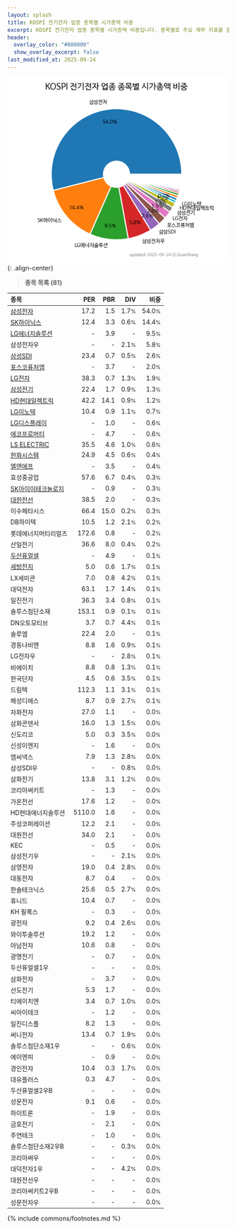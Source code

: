 ```yaml
---
layout: splash
title: KOSPI 전기전자 업종 종목별 시가총액 비중
excerpt: KOSPI 전기전자 업종 종목별 시가총액 비중입니다. 종목별로 주요 재무 지표를 함께 표시합니다.
header:
  overlay_color: "#800000"
  show_overlay_excerpt: false
last_modified_at: 2025-09-24
---
```



![KOSPI 전기전자 업종 종목별 시가총액 비중](/stats/sector/images/kospi_업종_전기전자_종목.png){: .align-center}


> **종목 목록 (81)**<a id="list"></a>

| **종목** | **PER** | **PBR** | **DIV** | **비중** |
| :------- | ------: | ------: | ------: | -------: |
| [삼성전자](/005930/) | 17.2 | 1.5 | 1.7<small>%</small> | 54.0<small>%</small> |
| [SK하이닉스](/000660/) | 12.4 | 3.3 | 0.6<small>%</small> | 14.4<small>%</small> |
| [LG에너지솔루션](/373220/) | - | 3.9 | - | 9.5<small>%</small> |
| 삼성전자우 | - | - | 2.1<small>%</small> | 5.8<small>%</small> |
| [삼성SDI](/006400/) | 23.4 | 0.7 | 0.5<small>%</small> | 2.6<small>%</small> |
| [포스코퓨처엠](/003670/) | - | 3.7 | - | 2.0<small>%</small> |
| [LG전자](/066570/) | 38.3 | 0.7 | 1.3<small>%</small> | 1.9<small>%</small> |
| [삼성전기](/009150/) | 22.4 | 1.7 | 0.9<small>%</small> | 1.3<small>%</small> |
| [HD현대일렉트릭](/267260/) | 42.2 | 14.1 | 0.9<small>%</small> | 1.2<small>%</small> |
| [LG이노텍](/011070/) | 10.4 | 0.9 | 1.1<small>%</small> | 0.7<small>%</small> |
| [LG디스플레이](/034220/) | - | 1.0 | - | 0.6<small>%</small> |
| [에코프로머티](/450080/) | - | 4.7 | - | 0.6<small>%</small> |
| [LS ELECTRIC](/010120/) | 35.5 | 4.6 | 1.0<small>%</small> | 0.6<small>%</small> |
| [한화시스템](/272210/) | 24.9 | 4.5 | 0.6<small>%</small> | 0.4<small>%</small> |
| [엘앤에프](/066970/) | - | 3.5 | - | 0.4<small>%</small> |
| 효성중공업 | 57.6 | 6.7 | 0.4<small>%</small> | 0.3<small>%</small> |
| [SK아이이테크놀로지](/361610/) | - | 0.9 | - | 0.3<small>%</small> |
| [대한전선](/001440/) | 38.5 | 2.0 | - | 0.3<small>%</small> |
| 이수페타시스 | 66.4 | 15.0 | 0.2<small>%</small> | 0.3<small>%</small> |
| DB하이텍 | 10.5 | 1.2 | 2.1<small>%</small> | 0.2<small>%</small> |
| 롯데에너지머티리얼즈 | 172.6 | 0.8 | - | 0.2<small>%</small> |
| 산일전기 | 36.6 | 8.0 | 0.4<small>%</small> | 0.2<small>%</small> |
| [두산퓨얼셀](/336260/) | - | 4.9 | - | 0.1<small>%</small> |
| [세방전지](/004490/) | 5.0 | 0.6 | 1.7<small>%</small> | 0.1<small>%</small> |
| LX세미콘 | 7.0 | 0.8 | 4.2<small>%</small> | 0.1<small>%</small> |
| 대덕전자 | 63.1 | 1.7 | 1.4<small>%</small> | 0.1<small>%</small> |
| 일진전기 | 36.3 | 3.4 | 0.8<small>%</small> | 0.1<small>%</small> |
| 솔루스첨단소재 | 153.1 | 0.9 | 0.1<small>%</small> | 0.1<small>%</small> |
| DN오토모티브 | 3.7 | 0.7 | 4.4<small>%</small> | 0.1<small>%</small> |
| 솔루엠 | 22.4 | 2.0 | - | 0.1<small>%</small> |
| 경동나비엔 | 8.8 | 1.6 | 0.9<small>%</small> | 0.1<small>%</small> |
| LG전자우 | - | - | 2.8<small>%</small> | 0.1<small>%</small> |
| 비에이치 | 8.8 | 0.8 | 1.3<small>%</small> | 0.1<small>%</small> |
| 한국단자 | 4.5 | 0.6 | 3.5<small>%</small> | 0.1<small>%</small> |
| 드림텍 | 112.3 | 1.1 | 3.1<small>%</small> | 0.1<small>%</small> |
| 해성디에스 | 8.7 | 0.9 | 2.7<small>%</small> | 0.1<small>%</small> |
| 자화전자 | 27.0 | 1.1 | - | 0.0<small>%</small> |
| 삼화콘덴서 | 16.0 | 1.3 | 1.5<small>%</small> | 0.0<small>%</small> |
| 신도리코 | 5.0 | 0.3 | 3.5<small>%</small> | 0.0<small>%</small> |
| 신성이엔지 | - | 1.6 | - | 0.0<small>%</small> |
| 엠씨넥스 | 7.9 | 1.3 | 2.8<small>%</small> | 0.0<small>%</small> |
| 삼성SDI우 | - | - | 0.8<small>%</small> | 0.0<small>%</small> |
| 삼화전기 | 13.8 | 3.1 | 1.2<small>%</small> | 0.0<small>%</small> |
| 코리아써키트 | - | 1.3 | - | 0.0<small>%</small> |
| 가온전선 | 17.6 | 1.2 | - | 0.0<small>%</small> |
| HD현대에너지솔루션 | 5110.0 | 1.6 | - | 0.0<small>%</small> |
| 주성코퍼레이션 | 12.2 | 2.1 | - | 0.0<small>%</small> |
| 대원전선 | 34.0 | 2.1 | - | 0.0<small>%</small> |
| KEC | - | 0.5 | - | 0.0<small>%</small> |
| 삼성전기우 | - | - | 2.1<small>%</small> | 0.0<small>%</small> |
| 삼영전자 | 19.0 | 0.4 | 2.8<small>%</small> | 0.0<small>%</small> |
| 대동전자 | 8.7 | 0.4 | - | 0.0<small>%</small> |
| 한솔테크닉스 | 25.6 | 0.5 | 2.7<small>%</small> | 0.0<small>%</small> |
| 휴니드 | 10.4 | 0.7 | - | 0.0<small>%</small> |
| KH 필룩스 | - | 0.3 | - | 0.0<small>%</small> |
| 광전자 | 9.2 | 0.4 | 2.6<small>%</small> | 0.0<small>%</small> |
| 와이투솔루션 | 19.2 | 1.2 | - | 0.0<small>%</small> |
| 아남전자 | 10.6 | 0.8 | - | 0.0<small>%</small> |
| 광명전기 | - | 0.7 | - | 0.0<small>%</small> |
| 두산퓨얼셀1우 | - | - | - | 0.0<small>%</small> |
| 삼화전자 | - | 3.7 | - | 0.0<small>%</small> |
| 선도전기 | 5.3 | 1.7 | - | 0.0<small>%</small> |
| 티에이치엔 | 3.4 | 0.7 | 1.0<small>%</small> | 0.0<small>%</small> |
| 씨아이테크 | - | 1.2 | - | 0.0<small>%</small> |
| 일진디스플 | 8.2 | 1.3 | - | 0.0<small>%</small> |
| 써니전자 | 13.4 | 0.7 | 1.9<small>%</small> | 0.0<small>%</small> |
| 솔루스첨단소재1우 | - | - | 0.6<small>%</small> | 0.0<small>%</small> |
| 에이엔피 | - | 0.9 | - | 0.0<small>%</small> |
| 경인전자 | 10.4 | 0.3 | 1.7<small>%</small> | 0.0<small>%</small> |
| 대유플러스 | 0.3 | 4.7 | - | 0.0<small>%</small> |
| 두산퓨얼셀2우B | - | - | - | 0.0<small>%</small> |
| 성문전자 | 9.1 | 0.6 | - | 0.0<small>%</small> |
| 하이트론 | - | 1.9 | - | 0.0<small>%</small> |
| 금호전기 | - | 2.1 | - | 0.0<small>%</small> |
| 주연테크 | - | 1.0 | - | 0.0<small>%</small> |
| 솔루스첨단소재2우B | - | - | 0.3<small>%</small> | 0.0<small>%</small> |
| 코리아써우 | - | - | - | 0.0<small>%</small> |
| 대덕전자1우 | - | - | 4.2<small>%</small> | 0.0<small>%</small> |
| 대원전선우 | - | - | - | 0.0<small>%</small> |
| 코리아써키트2우B | - | - | - | 0.0<small>%</small> |
| 성문전자우 | - | - | - | 0.0<small>%</small> |

{% include commons/footnotes.md %}
